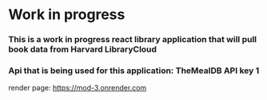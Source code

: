 # Work in progress

### This is a work in progress react library application that will pull book data from Harvard LibraryCloud

### Api that is being used for this application: TheMealDB API key 1

render page: https://mod-3.onrender.com